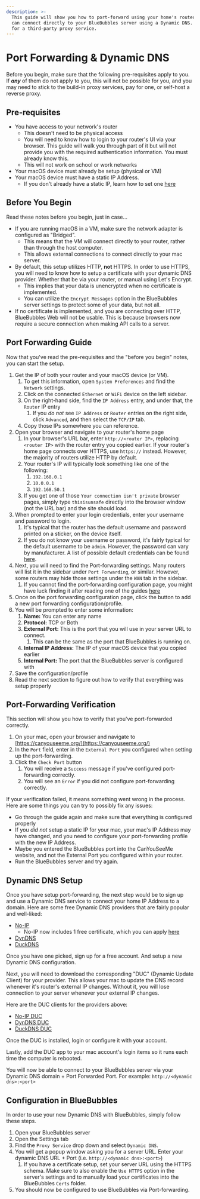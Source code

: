 ```yaml
---
description: >-
  This guide will show you how to port-forward using your home's router, so you
  can connect directly to your BlueBubbles server using a Dynamic DNS. No need
  for a third-party proxy service.
---
```


# Port Forwarding & Dynamic DNS

Before you begin, make sure that the following pre-requisites apply to you. If _**any**_ of them do not apply to you, this will not be possible for you, and you may need to stick to the build-in proxy services, pay for one, or self-host a reverse proxy.

## Pre-requisites

* You have access to your network's router
  * This doesn't need to be physical access
  * You will need to know how to login to your router's UI via your browser. This guide will walk you through part of it but will not provide you with the required authentication information. You must already know this.
  * This will not work on school or work networks
* Your macOS device must already be setup (physical or VM)
* Your macOS device must have a static IP Address.
  * If you don't already have a static IP, learn how to set one [here](https://www.youtube.com/watch?v=rzyBJ0dnjBE)

## Before You Begin

Read these notes before you begin, just in case...

* If you are running macOS in a VM, make sure the network adapter is configured as "Bridged".
  * This means that the VM will connect directly to your router, rather than through the host computer.
  * This allows external connections to connect directly to your mac server.
* By default, this setup utilizes HTTP, **not** HTTPS. In order to use HTTPS, you will need to know how to setup a certificate with your dynamic DNS provider. Whether that be via your router, or manual using Let's Encrypt.
  * This implies that your data is unencrypted when no certificate is implemented.
  * You can utilize the `Encrypt Messages` option in the BlueBubbles server settings to protect some of your data, but not all.
* If no certificate is implemented, and you are connecting over HTTP, BlueBubbles Web will not be usable. This is because browsers now require a secure connection when making API calls to a server.

## Port Forwarding Guide

Now that you've read the pre-requisites and the "before you begin" notes, you can start the setup.

1. Get the IP of both your router and your macOS device (or VM).
   1. To get this information, open `System Preferences` and find the `Network` settings.
   2. Click on the connected `Ethernet` or `WiFi` device on the left sidebar.
   3. On the right-hand side, find the `IP Address` entry, and under that, the `Router` IP entry
      1. If you _do not_ see `IP Address` or `Router` entries on the right side, click `Advanced`, and then select the `TCP/IP` tab.
   4. Copy those IPs somewhere you can reference.
2. Open your browser and navigate to your router's home page
   1. In your browser's URL bar, enter `http://<router IP>`, replacing `<router IP>` with the router entry you copied earlier. If your router's home page connects over HTTPS, use `https://` instead. However, the majority of routers utilize HTTP by default.
   2. Your router's IP will typically look something like one of the following:
      1. `192.168.0.1`
      2. `10.0.0.1`
      3. `192.168.50.1`
   3. If you get one of those `Your connection isn't private` browser pages, simply type `thisisunsafe` directly into the browser window (not the URL bar) and the site should load.
3. When prompted to enter your login credentials, enter your username and password to login.
   1. It's typical that the router has the default username and password printed on a sticker, on the device itself.
   2. If you do not know your username or password, it's fairly typical for the default username to be `admin`. However, the password can vary by manufacturer. A list of possible default credentials can be found [here](https://www.softwaretestinghelp.com/default-router-username-and-password-list/).
4. Next, you will need to find the Port-forwarding settings. Many routers will list it in the sidebar under `Port Forwarding`, or similar. However, some routers may hide those settings under the `WAN` tab in the sidebar.&#x20;
   1. If you cannot find the port-forwarding configuration page, you might have luck finding it after reading one of the guides [here](https://portforward.com/router.htm)
5. Once on the port forwarding configuration page, click the button to add a new port forwarding configuration/profile.
6. You will be prompted to enter some information:
   1. **Name:** You can enter any name
   2. **Protocol:** TCP or Both
   3. **External Port:** This is the port that you will use in your server URL to connect.
      1. This can be the same as the port that BlueBubbles is running on.
   4. **Internal IP Address:** The IP of your macOS device that you copied earlier
   5. **Internal Port:** The port that the BlueBubbles server is configured with
7. Save the configuration/profile
8. Read the next section to figure out how to verify that everything was setup properly

## Port-Forwarding Verification

This section will show you how to verify that you've port-forwarded correctly.

1. On your mac, open your browser and navigate to [https://canyouseeme.org/](https://canyouseeme.org/)
2. In the `Port` field, enter in the `External Port` you configured when setting up the port-forwarding.
3. Click the `Check Port` button
   1. You will receive a `Success` message if you've configured port-forwarding correctly.
   2. You will see an `Error` if you did not configure port-forwarding correctly.

If your verification failed, it means something went wrong in the process. Here are some things you can try to possibly fix any issues:

* Go through the guide again and make sure that everything is configured properly
* If you _did not_ setup a static IP for your mac, your mac's IP Address may have changed, and you need to configure your port-forwarding profile with the new IP Address.
* Maybe you entered the BlueBubbles port into the CanYouSeeMe website, and not the External Port you configured within your router.
* Run the BlueBubbles server and try again.

## Dynamic DNS Setup

Once you have setup port-forwarding, the next step would be to sign up and use a Dynamic DNS service to connect your home IP Address to a domain. Here are some free Dynamic DNS providers that are fairly popular and well-liked:

* [No-IP](https://www.noip.com/)
  * No-IP now includes 1 free certificate, which you can apply [here](https://my.noip.com/my-services/ssl-certificates)
* [DynDNS](https://dyn.com)
* [DuckDNS](https://www.duckdns.org/)

Once you have one picked, sign up for a free account. And setup a new Dynamic DNS configuration.

Next, you will need to download the corresponding "DUC" (Dynamic Update Client) for your provider. This allows your mac to update the DNS record whenever it's router's external IP changes. Without it, you will lose connection to your server whenever your external IP changes.

Here are the DUC clients for the providers above:

* [No-IP DUC](https://www.noip.com/download)
* [DynDNS DUC](https://help.dyn.com/updater-mac/)
* [DuckDNS DUC](https://www.duckdns.org/install.jsp)

Once the DUC is installed, login or configure it with your account.

Lastly, add the DUC app to your mac account's login items so it runs each time the computer is rebooted.

You will now be able to connect to your BlueBubbles server via your Dynamic DNS domain + Port Forwarded Port. For example: `http://<dynamic dns>:<port>`

## Configuration in BlueBubbles

In order to use your new Dynamic DNS with BlueBubbles, simply follow these steps.

1. Open your BlueBubbles server
2. Open the Settings tab
3. Find the `Proxy Service` drop down and select `Dynamic DNS`.
4. You will get a popup window asking you for a server URL. Enter your dynamic DNS URL + Port (i.e. `http://<dynamic dns>:<port>`)
   1. If you have a certificate setup, set your server URL using the HTTPS schema. Make sure to also enable the `Use HTTPS` option in the server's settings and to manually load your certificates into the BlueBubbles `Certs` folder.
5. You should now be configured to use BlueBubbles via Port-forwarding.
